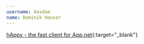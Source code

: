 ```yaml
---
username: dasdom
name: Dominik Hauser
---
```


[hAppy - the fast client for App.net](https://itunes.apple.com/de/app/happy-for-app.net/id556969230?l=en&mt=8){:target="_blank"}

